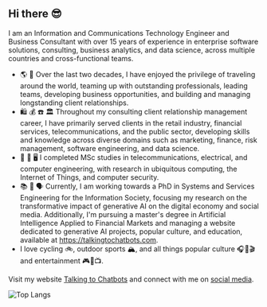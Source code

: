 ## Hi there 😎
<!--
**reddgr/reddgr** is a ✨ _special_ ✨ repository because its `README.md` (this file) appears on your GitHub profile.

Here are some ideas to get you started:

- 🔭 I’m currently working on ...
- 🌱 I’m currently learning ...
- 👯 I’m looking to collaborate on ...
- 🤔 I’m looking for help with ...
- 💬 Ask me about ...
- 📫 How to reach me: ...
- 😄 Pronouns: ...
- ⚡ Fun fact: ...
-->

I am an Information and Communications Technology Engineer and Business Consultant with over 15 years of experience in enterprise software solutions, consulting, business analytics, and data science, across multiple countries and cross-functional teams.

- 🌎 🤝 Over the last two decades, I have enjoyed the privilege of traveling around the world, teaming up with outstanding professionals, leading teams, developing business opportunities, and building and managing longstanding client relationships. 
- 🛍️ 💰 ☎️ 🏛️ Throughout my consulting client relationship management career, I have primarily served clients in the retail industry, financial services, telecommunications, and the public sector, developing skills and knowledge across diverse domains such as marketing, finance, risk management, software engineering, and data science.
- 📡 🔌 🖥️ I completed MSc studies in telecommunications, electrical, and computer engineering, with research in ubiquitous computing, the Internet of Things, and computer security.
- 📚 🤖 🗣️ Currently, I am working towards a PhD in Systems and Services Engineering for the Information Society, focusing my research on the transformative impact of generative AI on the digital economy and social media. Additionally, I'm pursuing a master's degree in Artificial Intelligence Applied to Financial Markets and managing a website dedicated to generative AI projects, popular culture, and education, available at https://talkingtochatbots.com.
- I love cycling 🚲, outdoor sports 🏔️, and all things popular culture 🎧📖🎬 and entertainment 🎮🎫📺.

Visit my website [Talking to Chatbots](https://talkingtochatbots.com/) and connect with me on [social media](https://beacons.ai/reddgr).

![Top Langs](https://github-readme-stats.vercel.app/api/top-langs/?username=reddgr&theme=tokyonight)
